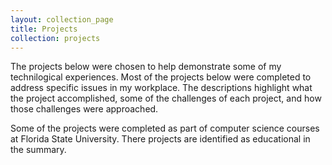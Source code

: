 ```yaml
---
layout: collection_page
title: Projects
collection: projects
---
```


The projects below were chosen to help demonstrate some of my 
technilogical experiences. Most of the projects below were completed to address specific issues 
in my workplace. The descriptions highlight what
the project accomplished, some of the challenges of each project, and 
how those challenges were approached.

Some of the projects were completed as part of computer science courses at 
Florida State University. There projects are identified as educational in the summary.


